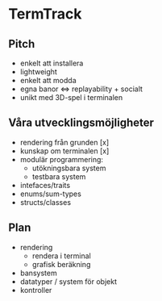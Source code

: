 # TermTrack

## Pitch

* enkelt att installera
* lightweight
* enkelt att modda
* egna banor <=> replayability + socialt
* unikt med 3D-spel i terminalen

## Våra utvecklingsmöjligheter

* rendering från grunden [x]
* kunskap om terminalen [x]
* modulär programmering:
  * utökningsbara system
  * testbara system
* intefaces/traits 
* enums/sum-types
* structs/classes

## Plan

* rendering
  * rendera i terminal
  * grafisk beräkning
* bansystem
* datatyper / system för objekt
* kontroller
